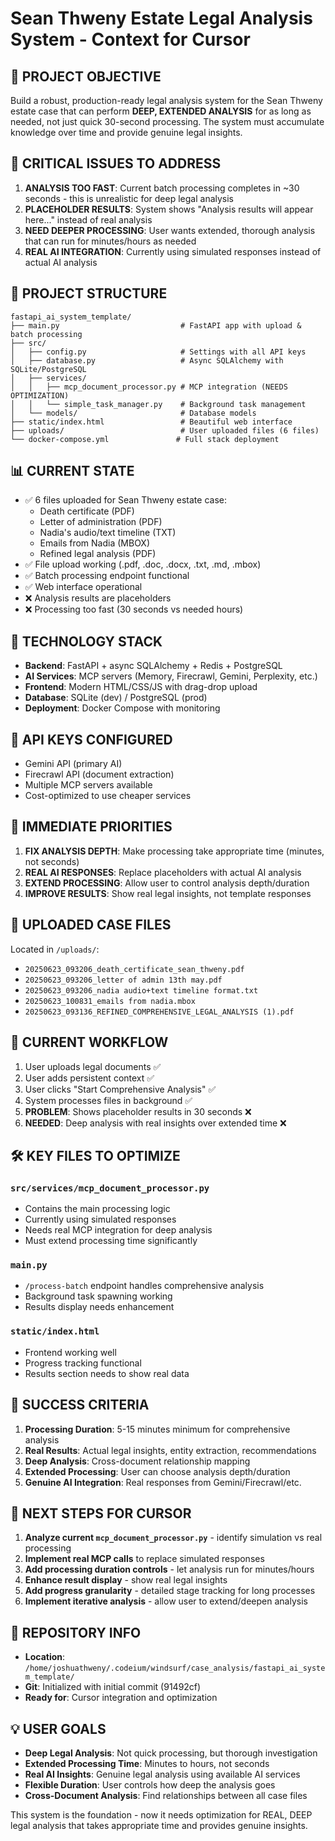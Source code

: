 # Sean Thweny Estate Legal Analysis System - Context for Cursor

## 🎯 PROJECT OBJECTIVE
Build a robust, production-ready legal analysis system for the Sean Thweny estate case that can perform **DEEP, EXTENDED ANALYSIS** for as long as needed, not just quick 30-second processing. The system must accumulate knowledge over time and provide genuine legal insights.

## 🚨 CRITICAL ISSUES TO ADDRESS
1. **ANALYSIS TOO FAST**: Current batch processing completes in ~30 seconds - this is unrealistic for deep legal analysis
2. **PLACEHOLDER RESULTS**: System shows "Analysis results will appear here..." instead of real analysis
3. **NEED DEEPER PROCESSING**: User wants extended, thorough analysis that can run for minutes/hours as needed
4. **REAL AI INTEGRATION**: Currently using simulated responses instead of actual AI analysis

## 📁 PROJECT STRUCTURE
```
fastapi_ai_system_template/
├── main.py                           # FastAPI app with upload & batch processing
├── src/
│   ├── config.py                     # Settings with all API keys
│   ├── database.py                   # Async SQLAlchemy with SQLite/PostgreSQL
│   ├── services/
│   │   ├── mcp_document_processor.py # MCP integration (NEEDS OPTIMIZATION)
│   │   └── simple_task_manager.py    # Background task management
│   └── models/                       # Database models
├── static/index.html                 # Beautiful web interface
├── uploads/                          # User uploaded files (6 files)
└── docker-compose.yml               # Full stack deployment
```

## 📊 CURRENT STATE
- ✅ 6 files uploaded for Sean Thweny estate case:
  - Death certificate (PDF)
  - Letter of administration (PDF)  
  - Nadia's audio/text timeline (TXT)
  - Emails from Nadia (MBOX)
  - Refined legal analysis (PDF)
- ✅ File upload working (.pdf, .doc, .docx, .txt, .md, .mbox)
- ✅ Batch processing endpoint functional
- ✅ Web interface operational
- ❌ Analysis results are placeholders
- ❌ Processing too fast (30 seconds vs needed hours)

## 🔧 TECHNOLOGY STACK
- **Backend**: FastAPI + async SQLAlchemy + Redis + PostgreSQL
- **AI Services**: MCP servers (Memory, Firecrawl, Gemini, Perplexity, etc.)
- **Frontend**: Modern HTML/CSS/JS with drag-drop upload
- **Database**: SQLite (dev) / PostgreSQL (prod)
- **Deployment**: Docker Compose with monitoring

## 🔑 API KEYS CONFIGURED
- Gemini API (primary AI)
- Firecrawl API (document extraction) 
- Multiple MCP servers available
- Cost-optimized to use cheaper services

## 🎯 IMMEDIATE PRIORITIES
1. **FIX ANALYSIS DEPTH**: Make processing take appropriate time (minutes, not seconds)
2. **REAL AI RESPONSES**: Replace placeholders with actual AI analysis
3. **EXTEND PROCESSING**: Allow user to control analysis depth/duration
4. **IMPROVE RESULTS**: Show real legal insights, not template responses

## 💾 UPLOADED CASE FILES
Located in `/uploads/`:
- `20250623_093206_death_certificate_sean_thweny.pdf`
- `20250623_093206_letter of admin 13th may.pdf` 
- `20250623_093206_nadia audio+text timeline format.txt`
- `20250623_100831_emails from nadia.mbox`
- `20250623_093136_REFINED_COMPREHENSIVE_LEGAL_ANALYSIS (1).pdf`

## 🔄 CURRENT WORKFLOW
1. User uploads legal documents ✅
2. User adds persistent context ✅
3. User clicks "Start Comprehensive Analysis" ✅
4. System processes files in background ✅
5. **PROBLEM**: Shows placeholder results in 30 seconds ❌
6. **NEEDED**: Deep analysis with real insights over extended time ❌

## 🛠️ KEY FILES TO OPTIMIZE

### `src/services/mcp_document_processor.py`
- Contains the main processing logic
- Currently using simulated responses
- Needs real MCP integration for deep analysis
- Must extend processing time significantly

### `main.py` 
- `/process-batch` endpoint handles comprehensive analysis
- Background task spawning working
- Results display needs enhancement

### `static/index.html`
- Frontend working well
- Progress tracking functional  
- Results section needs to show real data

## 🎯 SUCCESS CRITERIA
1. **Processing Duration**: 5-15 minutes minimum for comprehensive analysis
2. **Real Results**: Actual legal insights, entity extraction, recommendations
3. **Deep Analysis**: Cross-document relationship mapping
4. **Extended Processing**: User can choose analysis depth/duration
5. **Genuine AI Integration**: Real responses from Gemini/Firecrawl/etc.

## 🚀 NEXT STEPS FOR CURSOR
1. **Analyze current `mcp_document_processor.py`** - identify simulation vs real processing
2. **Implement real MCP calls** to replace simulated responses
3. **Add processing duration controls** - let analysis run for minutes/hours
4. **Enhance result display** - show real legal insights
5. **Add progress granularity** - detailed stage tracking for long processes
6. **Implement iterative analysis** - allow user to extend/deepen analysis

## 🔗 REPOSITORY INFO
- **Location**: `/home/joshuathweny/.codeium/windsurf/case_analysis/fastapi_ai_system_template/`
- **Git**: Initialized with initial commit (91492cf)
- **Ready for**: Cursor integration and optimization

## 💡 USER GOALS
- **Deep Legal Analysis**: Not quick processing, but thorough investigation
- **Extended Processing Time**: Minutes to hours, not seconds
- **Real AI Insights**: Genuine legal analysis using available AI services
- **Flexible Duration**: User controls how deep the analysis goes
- **Cross-Document Analysis**: Find relationships between all case files

This system is the foundation - now it needs optimization for REAL, DEEP legal analysis that takes appropriate time and provides genuine insights.
